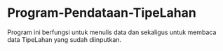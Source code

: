 # Program-Pendataan-TipeLahan
Program ini berfungsi untuk menulis data dan sekaligus untuk membaca data TipeLahan yang sudah diinputkan.
